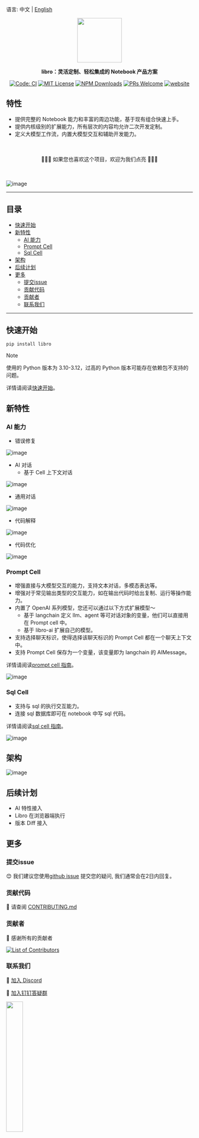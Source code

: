 语言: 中文 | [English](./README.md)

<p align="center"><img src="https://raw.githubusercontent.com/wiki/difizen/libro/assets/libro-text.svg" width="120" /></p>
<p align="center"><strong>libro：灵活定制、轻松集成的 Notebook 产品方案</strong></p>

<p align="center">
<a href="https://github.com/difizen/libro/actions/workflows/ci.yml"><img src="https://img.shields.io/github/actions/workflow/status/difizen/libro/ci.yml?branch=main&style=for-the-badge&logo=github" alt="Code: CI" style="max-width: 100%;"></a>
<a href="/LICENSE"><img src="https://img.shields.io/github/license/difizen/libro?style=for-the-badge" alt="MIT License"></a>
<a href="https://www.npmjs.com/package/@difizen/libro-core"><img alt="NPM Downloads" src="https://img.shields.io/npm/dm/@difizen/libro-core?logo=npm&style=for-the-badge"></a>
<a href="https://github.com/difizen/libro/pulls"><img alt="PRs Welcome" src="https://img.shields.io/badge/PRs-Welcome-brightgreen.svg?style=for-the-badge"></a>
<a href="https://libro.difizen.net"><img alt="website" src="https://img.shields.io/static/v1?label=&labelColor=505050&message=Homepage&color=0076D6&style=for-the-badge&logo=google-chrome&logoColor=f5f5f5"></a>
</p>

## 特性

- 提供完整的 Notebook 能力和丰富的周边功能，基于现有组合快速上手。
- 提供内核级别的扩展能力，所有层次的内容均允许二次开发定制。
- 定义大模型工作流，内置大模型交互和辅助开发能力。

<p>　</p>
<p align="center">
🌟🌟🌟 如果您也喜欢这个项目，欢迎为我们点亮 🌟🌟🌟
</p>
<p>　</p>

![image](https://raw.githubusercontent.com/wiki/difizen/libro/assets/libro.png)

---

<!-- START doctoc generated TOC please keep comment here to allow auto update -->
<!-- DON'T EDIT THIS SECTION, INSTEAD RE-RUN doctoc TO UPDATE -->
## 目录

- [快速开始](#%E5%BF%AB%E9%80%9F%E5%BC%80%E5%A7%8B)
- [新特性](#%E6%96%B0%E7%89%B9%E6%80%A7)
  - [AI 能力](#ai-%E8%83%BD%E5%8A%9B)
  - [Prompt Cell](#prompt-cell)
  - [Sql Cell](#sql-cell)
- [架构](#%E6%9E%B6%E6%9E%84)
- [后续计划](#%E5%90%8E%E7%BB%AD%E8%AE%A1%E5%88%92)
- [更多](#%E6%9B%B4%E5%A4%9A)
  - [提交issue](#%E6%8F%90%E4%BA%A4issue)
  - [贡献代码](#%E8%B4%A1%E7%8C%AE%E4%BB%A3%E7%A0%81)
  - [贡献者](#%E8%B4%A1%E7%8C%AE%E8%80%85)
  - [联系我们](#%E8%81%94%E7%B3%BB%E6%88%91%E4%BB%AC)

<!-- END doctoc generated TOC please keep comment here to allow auto update -->

---

## 快速开始

```bash
pip install libro
```

> [!NOTE]
> 使用的 Python 版本为 3.10-3.12，过高的 Python 版本可能存在依赖包不支持的问题。

详情请阅读[快速开始](./apps/docs/docs/quickstart/index.md)。


## 新特性

### AI 能力

- 错误修复

![image](https://raw.githubusercontent.com/wiki/difizen/libro/assets/error_debug_zh.gif)

- AI 对话
  - 基于 Cell 上下文对话

![image](https://raw.githubusercontent.com/wiki/difizen/libro/assets/cell_chat_zh.gif)

  - 通用对话

![image](https://raw.githubusercontent.com/wiki/difizen/libro/assets/ai_chat_zh.gif)

- 代码解释

![image](https://raw.githubusercontent.com/wiki/difizen/libro/assets/cell_explain_zh.gif)

- 代码优化

![image](https://raw.githubusercontent.com/wiki/difizen/libro/assets/cell_opitimization_zh.gif)

### Prompt Cell

- 增强直接与大模型交互的能力，支持文本对话，多模态表达等。
- 增强对于常见输出类型的交互能力，如在输出代码时给出复制、运行等操作能力。
- 内置了 OpenAI 系列模型，您还可以通过以下方式扩展模型～
  - 基于 langchain 定义 llm、agent 等可对话对象的变量，他们可以直接用在 Prompt cell 中。
  - 基于 libro-ai 扩展自己的模型。
- 支持选择聊天标识，使得选择该聊天标识的 Prompt Cell 都在一个聊天上下文中。
- 支持 Prompt Cell 保存为一个变量，该变量即为 langchain 的 AIMessage。

详情请阅读[prompt cell 指南](./apps/docs/docs/manual/prompt-cell.md)。

![image](https://raw.githubusercontent.com/wiki/difizen/libro/assets/prompt_cell_zh.gif)

### Sql Cell

- 支持与 sql 的执行交互能力。
- 连接 sql 数据库即可在 notebook 中写 sql 代码。

详情请阅读[sql cell 指南](./apps/docs/docs/manual/sql-cell.md)。

![image](https://raw.githubusercontent.com/wiki/difizen/libro/assets/sql_cell_zh.gif)

## 架构

![image](https://raw.githubusercontent.com/wiki/difizen/libro/assets/technical_architecture_zh.png)

## 后续计划

- AI 特性接入
- Libro 在浏览器端执行
- 版本 Diff 接入

## 更多

### 提交issue

😊 我们建议您使用[github issue](https://github.com/difizen/libro/issues) 提交您的疑问, 我们通常会在2日内回复。

### 贡献代码

🤝 请查阅 [CONTRIBUTING.md](./CONTRIBUTING.md)

### 贡献者

💪 感谢所有的贡献者

<a href="https://github.com/difizen/libro/graphs/contributors">
  <img src="https://contributors-img.web.app/image?repo=difizen/libro" alt="List of Contributors"/>
</a>

### 联系我们

💬 [加入 Discord](https://discord.com/invite/B4V7AWy4)

🤗 [加入钉钉答疑群](https://qr.dingtalk.com/action/joingroup?code=v1,k1,52f1gKWwsZBMrWjXHcQFlOJEQIbbrMO86Iulu3T3ePY=&_dt_no_comment=1&origin=11)

<img src="https://raw.githubusercontent.com/wiki/difizen/libro/assets/dingding.jpg" width="30%">
